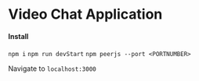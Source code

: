 # Video Chat Application 

#### Install

`npm i`
`npm run devStart`
`npm peerjs --port <PORTNUMBER>`

Navigate to `localhost:3000`